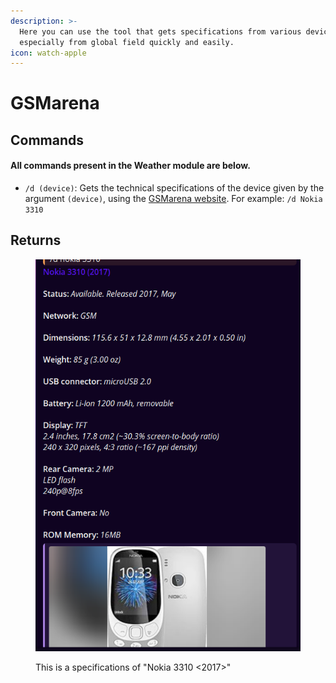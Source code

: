```yaml
---
description: >-
  Here you can use the tool that gets specifications from various devices,
  especially from global field quickly and easily.
icon: watch-apple
---
```


# GSMarena

## Commands

#### All commands present in the Weather module are below.

* `/d (device)`: Gets the technical specifications of the device given by the argument `(device)`, using the [GSMarena website](https://www.gsmarena.com). For example: `/d Nokia 3310`



## Returns

<figure><img src="../../../../.gitbook/assets/image (5).png" alt=""><figcaption><p>This is a specifications of "Nokia 3310 &#x3C;2017>"</p></figcaption></figure>
